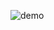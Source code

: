 ![demo](https://github.com/wengchonglao0124/Treblecross-Board-Game/assets/85862169/3d8ebee4-5ecf-4bbe-a8ee-1ab4c3cbd655)
